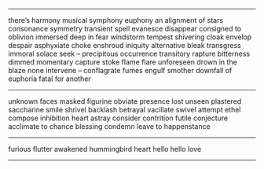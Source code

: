 
---

there’s harmony musical symphony euphony an alignment of stars consonance symmetry transient spell evanesce disappear consigned to oblivion immersed deep in fear windstorm tempest shivering cloak envelop despair asphyxiate choke enshroud iniquity alternative bleak transgress immoral solace seek – precipitous occurrence transitory rapture bitterness dimmed momentary capture stoke flame flare unforeseen drown in the blaze none intervene – conflagrate fumes engulf smother downfall of euphoria fatal for another

---

unknown faces masked figurine obviate presence lost unseen plastered saccharine smile shrivel backlash betrayal vacillate swivel attempt ethel compose inhibition heart astray consider contrition futile conjecture acclimate to chance blessing condemn leave to happenstance

---

furious flutter awakened hummingbird heart
hello hello love

---
